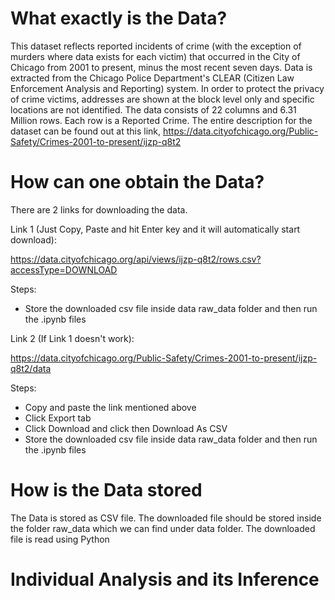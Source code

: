 # What exactly is the Data?
This dataset reflects reported incidents of crime (with the exception of murders where data exists for each victim) that occurred in the City of Chicago from 2001 to present, minus the most recent seven days. Data is extracted from the Chicago Police Department's CLEAR (Citizen Law Enforcement Analysis and Reporting) system. In order to protect the privacy of crime victims, addresses are shown at the block level only and specific locations are not identified. The data consists of 22 columns and 6.31 Million rows. Each row is a Reported Crime. The entire description for the dataset can be found out at this link,
https://data.cityofchicago.org/Public-Safety/Crimes-2001-to-present/ijzp-q8t2


# How can one obtain the Data?
There are 2 links for downloading the data.

Link 1 (Just Copy, Paste and hit Enter key and it will automatically start download):

https://data.cityofchicago.org/api/views/ijzp-q8t2/rows.csv?accessType=DOWNLOAD

Steps:
- Store the downloaded csv file inside data raw_data folder and then run the .ipynb files

Link 2 (If Link 1 doesn't work):

https://data.cityofchicago.org/Public-Safety/Crimes-2001-to-present/ijzp-q8t2/data

Steps:
- Copy and paste the link mentioned above
- Click Export tab
- Click Download and click then Download As CSV 
- Store the downloaded csv file inside data raw_data folder and then run the .ipynb files

# How is the Data stored
The Data is stored as CSV file. The downloaded file should be stored inside the folder raw_data which we can find under data folder. The  downloaded file is read using Python

# Individual Analysis and its Inference
